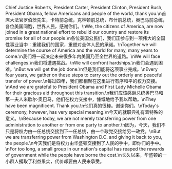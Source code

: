 Chief Justice Roberts, President Carter, President Clinton, President Bush, President Obama, fellow Americans and people of the world, thank you.\n首席大法官罗伯茨先生，卡特前总统，克林顿前总统，布什前总统，奥巴马前总统，各位美国同胞，世界人民，感谢你们。\nWe, the citizens of America, are now joined in a great national effort to rebuild our country and restore its promise for all of our people.\n各位美国公民们，我们正参与到一项伟大的全国性事业当中：重建我们的国家，重塑对全体人民的承诺。\nTogether we will determine the course of America and the world for many, many years to come.\n我们将一起决定未来很多年内美国乃至全世界的道路。\nWe will face challenges.\n我们将遭遇挑战。\nWe will confront hardships.\n我们会遇到困难。\nBut we will get the job done.\n但是我们能将这项事业完成。\nEvery four years, we gather on these steps to carry out the orderly and peaceful transfer of power.\n每过四年，我们都相聚在这里进行有序和平的权力交接。\nAnd we are grateful to President Obama and First Lady Michelle Obama for their gracious aid throughout this transition.\n我们应该感谢总统奥巴马和第一夫人米歇尔·奥巴马，他们在权力交接中，慷慨地给予我以帮助。\nThey have been magnificent. Thank you.\n他们真的很棒。谢谢你们。\nToday's ceremony, however, has very special meaning.\n今天的就职典礼有着特殊的意义。\nBecause today, we are not merely transferring power from one administration to another or from one party to another.\n因为，今天，我们不只是将权力由一任总统交接到下一任总统，由一个政党交接给另一政党。\nBut we are transferring power from Washington D.C. and giving it back to you, the people.\n今天我们是将权力由华盛顿交接到了人民的手中，即你们的手中。\nFor too long, a small group in our nation's capital has reaped the rewards of government while the people have borne the cost.\n长久以来，华盛顿的一小群人攫取了利益果实，代价却要由人民来承受。
        
